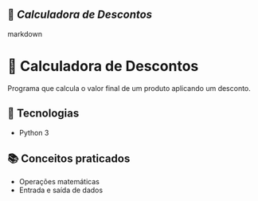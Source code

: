 ## 🛒 *Calculadora de Descontos*
markdown
# 🛒 Calculadora de Descontos

Programa que calcula o valor final de um produto aplicando um desconto.

## 🚀 Tecnologias
- Python 3

## 📚 Conceitos praticados
- Operações matemáticas
- Entrada e saída de dados
